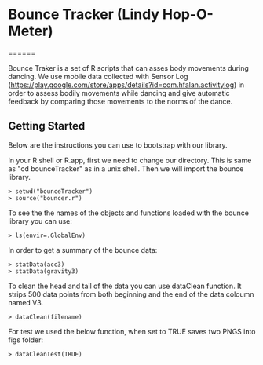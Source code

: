 # Bounce Tracker  (Lindy Hop-O-Meter)
======

Bounce Traker is a set of R scripts that can asses body movements during dancing. We use mobile data collected with Sensor Log (https://play.google.com/store/apps/details?id=com.hfalan.activitylog) in order to assess bodily movements while dancing and give automatic feedback by comparing those movements to the norms of the dance.

## Getting Started

Below are the instructions you can use to bootstrap with our library.

In your R shell or R.app, first we need to change our directory. This is same as "cd bounceTracker" as in a unix shell. Then we will import the bounce library.

    > setwd("bounceTracker")
    > source("bouncer.r")

To see the the names of the objects and functions loaded with the bounce library you can use:

    > ls(envir=.GlobalEnv)

In order to get a summary of the bounce data:

    > statData(acc3)
    > statData(gravity3)
    
To clean the head and tail of the data you can use dataClean function. It strips 500 data points from both beginning and the end of the data coloumn named V3. 

    > dataClean(filename)
    
For test we used the below function, when set to TRUE saves two PNGS into figs folder:

    > dataCleanTest(TRUE)
